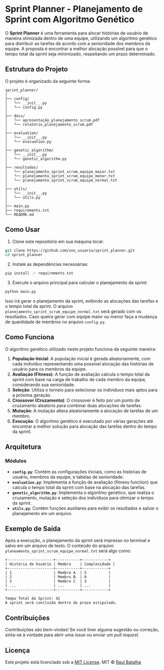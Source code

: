 # Sprint Planner - Planejamento de Sprint com Algoritmo Genético

O **Sprint Planner** é uma ferramenta para alocar histórias de usuário de maneira otimizada dentro de uma equipe, utilizando um algoritmo genético para distribuir as tarefas de acordo com a senioridade dos membros da equipe. A proposta é encontrar a melhor alocação possível para que o tempo total da sprint seja minimizado, respeitando um prazo determinado.

## Estrutura do Projeto

O projeto é organizado da seguinte forma:

```
sprint_planner/
│
├── config/
│   └── __init__.py
│   └── config.py
│
├── docs/
│   └── apresentação_planejamento_scrum.pdf
│   └── relatório_planejamento_scrum.pdf
│
├── evaluation/
│   └── __init__.py
│   └── evaluation.py
│
├── genetic_algorithm/
│   └── __init__.py
│   └── genetic_algorithm.py
│
├── resultados/
│   └── planejamento_sprint_scrum_equipe_maior.txt
│   └── planejamento_sprint_scrum_equipe_menor.txt
│   └── planejamento_sprint_scrum_equipe_normal.txt
│
├── utils/
│   └── __init__.py
│   └── utils.py
│
├── main.py
├── requirements.txt
└── README.md
```

## Como Usar

1. Clone este repositório em sua máquina local:

```bash
git clone https://github.com/seu_usuario/sprint_planner.git
cd sprint_planner
```

2. Instale as dependências necessárias:

```bash
pip install -r requirements.txt
```

3. Execute o arquivo principal para calcular o planejamento da sprint:

```bash
python main.py
```

Isso irá gerar o planejamento da sprint, exibindo as alocações das tarefas e o tempo total da sprint. O arquivo `planejamento_sprint_scrum_equipe_normal.txt` será gerado com os resultados. Caso queira gerar com equipe maior ou menor faça a mudança de quantidade de membros no arquivo `config.py`.

## Como Funciona

O algoritmo genético utilizado neste projeto funciona da seguinte maneira:

1. **População Inicial**: A população inicial é gerada aleatoriamente, com cada indivíduo representando uma possível alocação das histórias de usuário para os membros da equipe.
2. **Avaliação (Fitness)**: A função de avaliação calcula o tempo total da sprint com base na carga de trabalho de cada membro da equipe, considerando sua senioridade.
3. **Seleção**: Utiliza o torneio para selecionar os indivíduos mais aptos para a próxima geração.
4. **Crossover (Cruzamento)**: O crossover é feito por um ponto de cruzamento aleatório para combinar duas alocações de tarefas.
5. **Mutação**: A mutação altera aleatoriamente a alocação de tarefas de um membro.
6. **Execução**: O algoritmo genético é executado por várias gerações até encontrar a melhor solução para alocação das tarefas dentro do tempo da sprint.

## Arquitetura

### Módulos

- **`config.py`**: Contém as configurações iniciais, como as histórias de usuário, membros da equipe, e tabelas de senioridade.
- **`evaluation.py`**: Implementa a função de avaliação (fitness function) que calcula o tempo total da sprint com base na alocação das tarefas.
- **`genetic_algorithm.py`**: Implementa o algoritmo genético, que realiza o cruzamento, mutação e seleção dos indivíduos para otimizar o tempo da sprint.
- **`utils.py`**: Contém funções auxiliares para exibir os resultados e salvar o planejamento em um arquivo.

## Exemplo de Saída

Após a execução, o planejamento da sprint será impresso no terminal e salvo em um arquivo de texto. O conteúdo do arquivo `planeamento_sprint_scrum_equipe_normal.txt` será algo como:

```
+---------------------+-----------+------------+
| História de Usuário | Membro    | Complexidade |
+---------------------+-----------+------------+
| 1                   | Membro A  | 5          |
| 2                   | Membro B  | 8          |
| 3                   | Membro C  | 3          |
| ...                 | ...       | ...        |
+---------------------+-----------+------------+

Tempo Total da Sprint: 42
A sprint será concluída dentro do prazo estipulado.
```

## Contribuições

Contribuições são bem-vindas! Se você tiver alguma sugestão ou correção, sinta-se à vontade para abrir uma *issue* ou enviar um *pull request*.

## Licença

Este projeto está licenciado sob a [MIT License](LICENSE). MIT © [Raul Batalha ](https://github.com/raulbatalha)